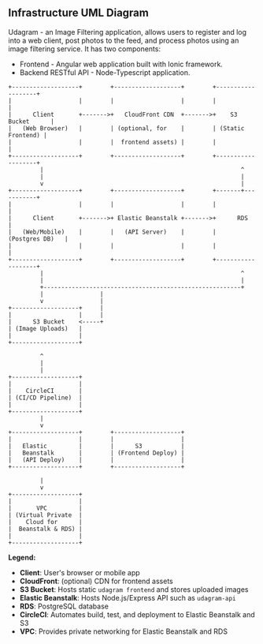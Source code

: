 ## Infrastructure UML Diagram  
Udagram - an Image Filtering application, allows users to register and log into a web client, post photos to the feed, and process photos using an image filtering service. It has two components:

- Frontend - Angular web application built with Ionic framework.
- Backend RESTful API - Node-Typescript application.

```
+-------------------+        +-------------------+        +-------------------+
|                   |        |                   |        |                   |
|      Client       +------->+   CloudFront CDN  +------->+    S3 Bucket      |
|   (Web Browser)   |        | (optional, for    |        | (Static Frontend) |
|                   |        |  frontend assets) |        |                   |
+-------------------+        +-------------------+        +-------------------+
         |                                                        ^
         |                                                        |
         v                                                        |
+-------------------+        +-------------------+        +-------+-----------+
|                   |        |                   |        |                   |
|      Client       +------->+ Elastic Beanstalk +------->+      RDS          |
|   (Web/Mobile)    |        |   (API Server)    |        |   (Postgres DB)   |
|                   |        |                   |        |                   |
+-------------------+        +-------------------+        +-------------------+
         |                                                        ^
         |                                                        |
         +--------------------------------------------------------+
         |                |
         v                |
+-------------------+     |
|                   |     |
|      S3 Bucket    <-----+
| (Image Uploads)   |
|                   |
+-------------------+

         ^
         |
         |
+-------------------+
|                   |
|    CircleCI       |
| (CI/CD Pipeline)  |
|                   |
+-------------------+
         |
         v
+-------------------+        +-------------------+
|                   |        |                   |
|   Elastic         |        |      S3           |
|   Beanstalk       |        | (Frontend Deploy) |
|   (API Deploy)    |        |                   |
+-------------------+        +-------------------+

         |
         v
+-------------------+
|                   |
|       VPC         |
| (Virtual Private  |
|    Cloud for      |
|  Beanstalk & RDS) |
|                   |
+-------------------+
```

**Legend:**
- **Client**: User's browser or mobile app
- **CloudFront**: (optional) CDN for frontend assets
- **S3 Bucket**: Hosts static `udagram frontend` and stores uploaded images
- **Elastic Beanstalk**: Hosts Node.js/Express API such as `udagram-api`
- **RDS**: PostgreSQL database
- **CircleCI**: Automates build, test, and deployment to Elastic Beanstalk and S3
- **VPC**: Provides private networking for Elastic Beanstalk and RDS
